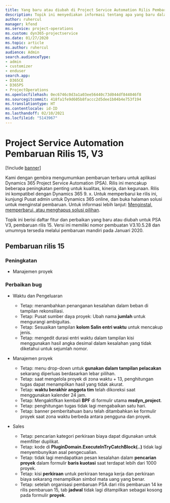 ```yaml
---
title: Yang baru atau diubah di Project Service Automation Rilis Pembaruan 15, V3
description: Topik ini menyediakan informasi tentang apa yang baru dalam Project Service Automation Rilis Pembaruan 15, V3.
author: ruhercul
manager: kfend
ms.service: project-operations
ms.custom: dyn365-projectservice
ms.date: 01/27/2020
ms.topic: article
ms.author: ruhercul
audience: Admin
search.audienceType:
- admin
- customizer
- enduser
search.app:
- D365CE
- D365PS
- ProjectOperations
ms.openlocfilehash: 0ec6746c0d3a1a03ee56440c73d044df844046f8
ms.sourcegitcommit: 418fa1fe9d605b8faccc2d5dee1b04b4e753f194
ms.translationtype: HT
ms.contentlocale: id-ID
ms.lasthandoff: 02/10/2021
ms.locfileid: "5143967"
---
```

# <a name="project-service-automation-update-release-15-v3"></a>Project Service Automation Pembaruan Rilis 15, V3

[!include [banner](../includes/psa-now-project-operations.md)]

Kami dengan gembira mengumumkan pembaruan terbaru untuk aplikasi Dynamics 365 Project Service Automation (PSA). Rilis ini mencakup beberapa peningkatan penting untuk kualitas, kinerja, dan kegunaan. Rilis ini kompatibel dengan Dynamics 365 9. x. Untuk memperbarui ke rilis ini, kunjungi Pusat admin untuk Dynamics 365 online, dan buka halaman solusi untuk menginstal pembaruan. Untuk informasi lebih lanjut: [Menginstal, memperbarui, atau menghapus solusi pilihan](https://docs.microsoft.com/power-platform/admin/install-remove-preferred-solution).

Topik ini berisi daftar fitur dan perbaikan yang baru atau diubah untuk PSA V3, pembaruan rilis 15. Versi ini memiliki nomor pembuatan V3.10.5.28 dan umumnya tersedia melalui pembaruan mandiri pada Januari 2020.

## <a name="update-release-15"></a>Pembaruan rilis 15 

### <a name="enhancements"></a>Peningkatan

- Manajemen proyek

### <a name="bug-fixes"></a>Perbaikan bug

- Waktu dan Pengeluaran

  - Tetap: menambahkan penanganan kesalahan dalam beban di tampilan rekonsiliasi.
  - Tetap: Pusat sumber daya proyek: Ubah nama **jumlah** untuk mengurangi ambiguitas.
  - Tetap: Sesuaikan tampilan **kolom Salin entri waktu** untuk mencakup jenis.
  - Tetap: mengedit durasi entri waktu dalam tampilan kisi menggunakan hasil angka desimal dalam kesalahan yang tidak diketahui untuk sejumlah nomor.

- Manajemen proyek

  - Tetap: menu drop-down untuk **gunakan dalam tampilan pelacakan** sekarang diperluas berdasarkan lebar pilihan.
  - Tetap: saat mengelola proyek di zona waktu + 13, penghitungan tugas dapat menampilkan hasil yang tidak akurat.
  - Tetap: **waktu berakhir anggota tim** telah dikoreksi saat menggunakan kalender 24 jam.
  - Tetap: Mengaktifkan kembali **BPF** di formulir utama **msdyn_project**.
  - Tetap: penghitungan tugas tidak lagi mengabaikan satu hari.
  - Tetap: banner pemberitahuan baru telah ditambahkan ke formulir proyek saat zona waktu berbeda antara pengguna dan proyek.

- Sales

  - Tetap: pencarian kategori perkiraan biaya dapat digunakan untuk memfilter duplikat.
  - Tetap: kode di **PluginDomain.ExecuteInTryCatchBlock(..)** tidak lagi menyembunyikan asal pengecualian.
  - Tetap: tidak lagi mendapatkan pesan kesalahan dalam **pencarian proyek** dalam formulir **baris kuotasi** saat terdapat lebih dari 1000 proyek.
  - Tetap: kisi **perkiraan** untuk perkiraan tenaga kerja dan perkiraan biaya sekarang menampilkan simbol mata uang yang benar.
  - Tetap: setelah organisasi pembaruan PSA dari rilis pembaruan 14 ke rilis pembaruan 15, tab **jadwal** tidak lagi ditampilkan sebagai kosong pada formulir **proyek**.
